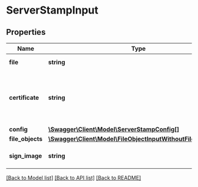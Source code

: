 # ServerStampInput

## Properties
Name | Type | Description | Notes
------------ | ------------- | ------------- | -------------
**file** | **string** | Resource file uri | 
**certificate** | **string** | Resource certificate uri (please contact support for more informations) | 
**config** | [**\Swagger\Client\Model\ServerStampConfig[]**](ServerStampConfig.md) |  | [optional] 
**file_objects** | [**\Swagger\Client\Model\FileObjectInputWithoutFileReference[]**](FileObjectInputWithoutFileReference.md) |  | 
**sign_image** | **string** | Image signature in base 64 | [optional] 

[[Back to Model list]](../README.md#documentation-for-models) [[Back to API list]](../README.md#documentation-for-api-endpoints) [[Back to README]](../README.md)

